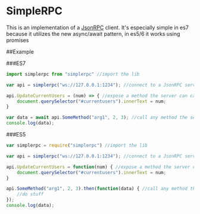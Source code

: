# SimpleRPC

This is an implementation of a [JsonRPC](http://www.jsonrpc.org/) client. 
It's especially simple in es7 because it utilizes the new async/await pattern, in es5/6 it works using promises

##Example


###ES7
```js
import simplerpc from "simplerpc" //import the lib

var api = simplerpc("ws://127.0.0.1:1234"); //connect to a JsonRPC server and get an object to act as the API

api.UpdateCurrentUsers = (num) => { //expose a method the server can call
	document.querySelector("#currentusers").innerText = num;
}

var data = await api.SomeMethod("arg1", 2, 3); //call any method the server exposes and await its result
console.log(data);
```

###ES5
```js
var simplerpc = require("simplerpc") //import the lib

var api = simplerpc("ws://127.0.0.1:1234"); //connect to a JsonRPC server and get an object to act as the API

api.UpdateCurrentUsers = function(num) { //expose a method the server can call
	document.querySelector("#currentusers").innerText = num;
}

api.SomeMethod("arg1", 2, 3).then(function(data) { //call any method the server exposes and act once it returns
	//do stuff
}); 
console.log(data);
```
